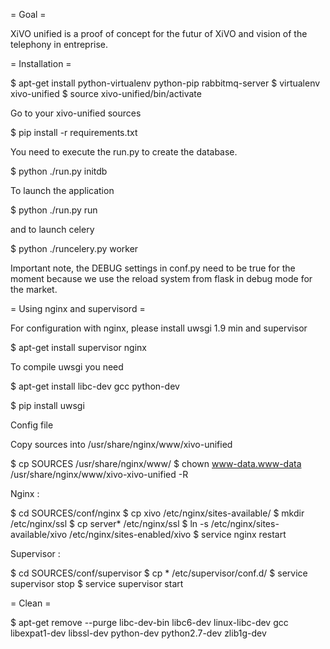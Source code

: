 = Goal =

XiVO unified is a proof of concept for the futur of XiVO and vision of the telephony in entreprise.

= Installation =

$ apt-get install python-virtualenv python-pip rabbitmq-server
$ virtualenv xivo-unified
$ source xivo-unified/bin/activate

Go to your xivo-unified sources

$ pip install -r requirements.txt

You need to execute the run.py to create the database.

$ python ./run.py initdb

To launch the application

$ python ./run.py run

and to launch celery

$ python ./runcelery.py worker

Important note, the DEBUG settings in conf.py need to be true for the moment because we use the reload system from flask in debug mode for the market.

= Using nginx and supervisord =

For configuration with nginx, please install uwsgi 1.9 min and supervisor

$ apt-get install supervisor nginx

To compile uwsgi you need

$ apt-get install libc-dev gcc python-dev

$ pip install uwsgi

Config file

Copy sources into /usr/share/nginx/www/xivo-unified

$ cp SOURCES /usr/share/nginx/www/
$ chown www-data.www-data /usr/share/nginx/www/xivo-xivo-unified -R

Nginx :

$ cd SOURCES/conf/nginx
$ cp xivo /etc/nginx/sites-available/
$ mkdir /etc/nginx/ssl
$ cp server* /etc/nginx/ssl
$ ln -s /etc/nginx/sites-available/xivo /etc/nginx/sites-enabled/xivo
$ service nginx restart

Supervisor :

$ cd SOURCES/conf/supervisor
$ cp * /etc/supervisor/conf.d/
$ service supervisor stop
$ service supervisor start

= Clean =

$ apt-get remove --purge libc-dev-bin libc6-dev linux-libc-dev gcc libexpat1-dev libssl-dev python-dev python2.7-dev zlib1g-dev

